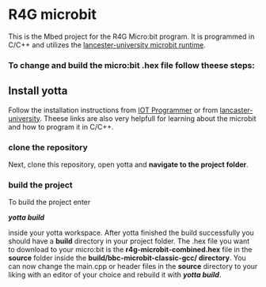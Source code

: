 # R4G microbit
This is the Mbed project for the R4G Micro:bit program. It is programmed in C/C++ and utilizes the [lancester-university microbit runtime](https://lancaster-university.github.io/microbit-docs/).


### To change and build the micro:bit .hex file follow theese steps:
## Install yotta
Follow the installation instructions from [IOT Programmer](https://www.iot-programmer.com/index.php/books/27-micro-bit-iot-in-c/chapters-micro-bit-iot-in-c/44-offline-c-c-development-with-the-micro-bit) or from [lancaster-university](https://lancaster-university.github.io/microbit-docs/offline-toolchains/).
Theese links are also very helpfull for learning about the microbit and how to program it in C/C++.
### clone the repository
Next, clone this repository, open yotta and <b>navigate to the project folder</b>.
### build the project
To build the project enter

*<b>yotta build</b>*

inside your yotta workspace. After yotta finished the build successfully you should have a <b>build</b> directory in your project folder. The .hex file you want to download to your micro:bit is the <b>r4g-microbit-combined.hex</b> file in the <b>source</b> folder inside the <b>build/bbc-microbit-classic-gcc/ directory</b>.
You can now change the main.cpp or header files in the <b>source</b> directory to your liking with an editor of your choice and rebuild it with *<b>yotta build</b>*.
